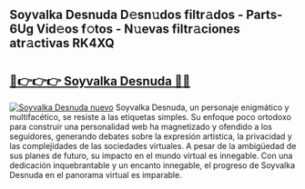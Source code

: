 ## Soyvalka Desnuda D𝚎sn𝚞dos filtr𝚊dos - Parts-6Ug Vid𝚎os f𝚘tos - N𝚞evas filtr𝚊ciones atr𝚊ctivas RK4XQ

# <h2><a href="http://mb1fwmm.tromn.icu/?c=Soyvalka+Desnuda">🔗👉👉👉 Soyvalka Desnuda 🔗🔗</a></h2>

[![Soyvalka Desnuda nuevo](https://i.imgur.com/pEAQMta.gif)](http://mb1fwmm.tromn.icu/?c=Soyvalka+Desnuda)
Soyvalka Desnuda, un personaje enigmático y multifacético, se resiste a las etiquetas simples. Su enfoque poco ortodoxo para construir una personalidad web ha magnetizado y ofendido a los seguidores, generando debates sobre la expresión artística, la privacidad y las complejidades de las sociedades virtuales. A pesar de la ambigüedad de sus planes de futuro, su impacto en el mundo virtual es innegable. Con una dedicación inquebrantable y un encanto innegable, el progreso de Soyvalka Desnuda en el panorama virtual es imparable.
